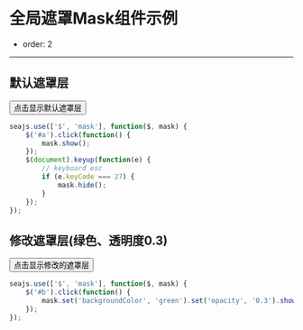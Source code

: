 # 全局遮罩Mask组件示例

- order: 2

---

## 默认遮罩层

<button id="a">点击显示默认遮罩层</button>

````javascript
seajs.use(['$', 'mask'], function($, mask) {
    $('#a').click(function() {
        mask.show();
    });
    $(document).keyup(function(e) {
        // keyboard esc
        if (e.keyCode === 27) {
            mask.hide();
        }
    });
});
````

## 修改遮罩层(绿色、透明度0.3)

<button id="b">点击显示修改的遮罩层</button>

````javascript
seajs.use(['$', 'mask'], function($, mask) {
    $('#b').click(function() {
        mask.set('backgroundColor', 'green').set('opacity', '0.3').show();
    });
});
````
